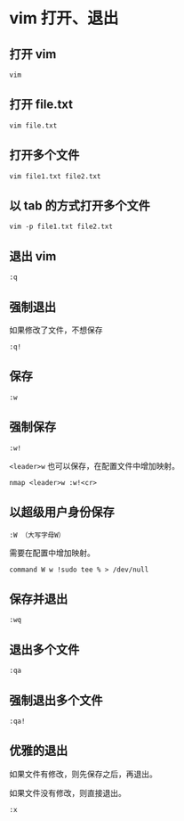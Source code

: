 # vim 打开、退出

## 打开 vim

```
vim
```

## 打开 file.txt

```
vim file.txt
```

## 打开多个文件

```
vim file1.txt file2.txt
```

## 以 tab 的方式打开多个文件

```
vim -p file1.txt file2.txt
```

## 退出 vim

```
:q
```

## 强制退出

如果修改了文件，不想保存

```
:q!
```

## 保存

```
:w
```

## 强制保存

```
:w!
```

`<leader>w` 也可以保存，在配置文件中增加映射。

```
nmap <leader>w :w!<cr>
```

## 以超级用户身份保存

```
:W （大写字母W）
```

需要在配置中增加映射。

```
command W w !sudo tee % > /dev/null
```

## 保存并退出

```
:wq
```

## 退出多个文件

```
:qa
```

## 强制退出多个文件

```
:qa!
```

## 优雅的退出

如果文件有修改，则先保存之后，再退出。

如果文件没有修改，则直接退出。

```
:x
```

